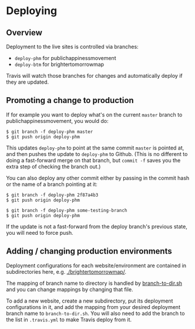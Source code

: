# Deploying

## Overview

Deployment to the live sites is controlled via branches:

* `deploy-phm` for publichappinessmovement
* `deploy-btm` for brightertomorrowmap

Travis will watch those branches for changes and automatically deploy if they are updated.

## Promoting a change to production

If for example you want to deploy what's on the current `master` branch to publichappinessmovement, you would do:

```
$ git branch -f deploy-phm master
$ git push origin deploy-phm
```

This updates `deploy-phm` to point at the same commit `master` is pointed at, and then pushes the update to `deploy-phm` to Github. (This is no different to doing a fast-forward merge on that branch, but `commit -f` saves you the extra step of checking the branch out.)

You can also deploy any other commit either by passing in the commit hash or the name of a branch pointing at it:

```
$ git branch -f deploy-phm 2f87a4b3
$ git push origin deploy-phm
```

```
$ git branch -f deploy-phm some-testing-branch
$ git push origin deploy-phm
```

If the update is not a fast-forward from the deploy branch's previous state, you will need to force push.

## Adding / changing production environments

Deployment configurations for each website/environment are contained in subdirectories here, e.g. [./brightertomorrowmap/](./brightertomorrowmap/).

The mapping of branch name to directory is handled by [branch-to-dir.sh](./branch-to-dir.sh) and you can change mappings by changing that file.

To add a new website, create a new subdirectory, put its deployment configurations in it, and add the mapping from your desired deployment branch name to `branch-to-dir.sh`. You will also need to add the branch to the list in `.travis.yml` to make Travis deploy from it.
